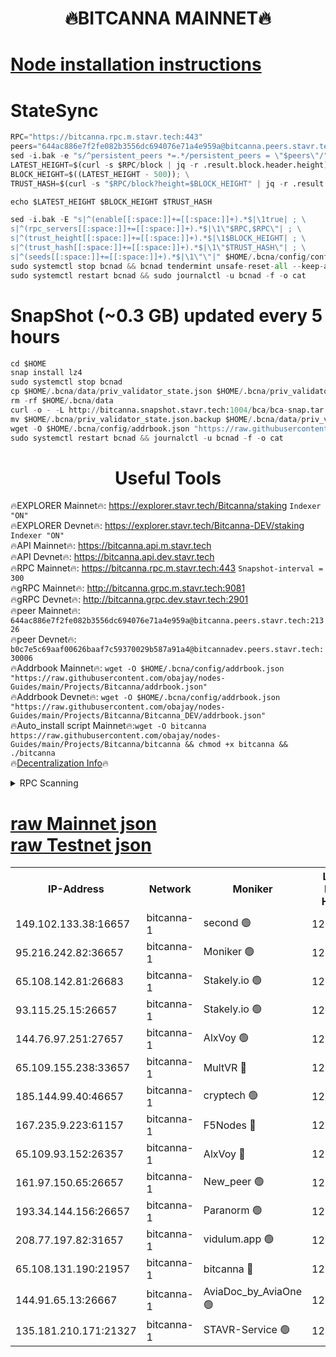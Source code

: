 <h1 align="center"> 🔥BITCANNA MAINNET🔥</h1>


[Node installation instructions](https://github.com/obajay/nodes-Guides/tree/main/Projects/Bitcanna)
=

# StateSync
```python
RPC="https://bitcanna.rpc.m.stavr.tech:443"
peers="644ac886e7f2fe082b3556dc694076e71a4e959a@bitcanna.peers.stavr.tech:21326"
sed -i.bak -e "s/^persistent_peers *=.*/persistent_peers = \"$peers\"/" $HOME/.bcna/config/config.toml
LATEST_HEIGHT=$(curl -s $RPC/block | jq -r .result.block.header.height); \
BLOCK_HEIGHT=$((LATEST_HEIGHT - 500)); \
TRUST_HASH=$(curl -s "$RPC/block?height=$BLOCK_HEIGHT" | jq -r .result.block_id.hash)

echo $LATEST_HEIGHT $BLOCK_HEIGHT $TRUST_HASH

sed -i.bak -E "s|^(enable[[:space:]]+=[[:space:]]+).*$|\1true| ; \
s|^(rpc_servers[[:space:]]+=[[:space:]]+).*$|\1\"$RPC,$RPC\"| ; \
s|^(trust_height[[:space:]]+=[[:space:]]+).*$|\1$BLOCK_HEIGHT| ; \
s|^(trust_hash[[:space:]]+=[[:space:]]+).*$|\1\"$TRUST_HASH\"| ; \
s|^(seeds[[:space:]]+=[[:space:]]+).*$|\1\"\"|" $HOME/.bcna/config/config.toml
sudo systemctl stop bcnad && bcnad tendermint unsafe-reset-all --keep-addr-book
sudo systemctl restart bcnad && sudo journalctl -u bcnad -f -o cat
```
# SnapShot (~0.3 GB) updated every 5 hours
```python
cd $HOME
snap install lz4
sudo systemctl stop bcnad
cp $HOME/.bcna/data/priv_validator_state.json $HOME/.bcna/priv_validator_state.json.backup
rm -rf $HOME/.bcna/data
curl -o - -L http://bitcanna.snapshot.stavr.tech:1004/bca/bca-snap.tar.lz4 | lz4 -c -d - | tar -x -C $HOME/.bcna --strip-components 2
mv $HOME/.bcna/priv_validator_state.json.backup $HOME/.bcna/data/priv_validator_state.json
wget -O $HOME/.bcna/config/addrbook.json "https://raw.githubusercontent.com/obajay/nodes-Guides/main/Projects/Bitcanna/addrbook.json"
sudo systemctl restart bcnad && journalctl -u bcnad -f -o cat
```

 <h1 align="center"> Useful Tools</h1>

🔥EXPLORER Mainnet🔥:    https://explorer.stavr.tech/Bitcanna/staking          `Indexer "ON"` \
🔥EXPLORER Devnet🔥:     https://explorer.stavr.tech/Bitcanna-DEV/staking     `Indexer "ON"` \
🔥API Mainnet🔥:         https://bitcanna.api.m.stavr.tech \
🔥API Devnet🔥:          https://bitcanna.api.dev.stavr.tech \
🔥RPC Mainnet🔥:         https://bitcanna.rpc.m.stavr.tech:443         `Snapshot-interval = 300` \
🔥gRPC Mainnet🔥:        http://bitcanna.grpc.m.stavr.tech:9081 \
🔥gRPC Devnet🔥:         http://bitcanna.grpc.dev.stavr.tech:2901 \
🔥peer Mainnet🔥:        `644ac886e7f2fe082b3556dc694076e71a4e959a@bitcanna.peers.stavr.tech:21326` \
🔥peer Devnet🔥:         `b0c7e5c69aaf00626baaf7c59370029b587a91a4@bitcannadev.peers.stavr.tech:30006` \
🔥Addrbook Mainnet🔥:    ```wget -O $HOME/.bcna/config/addrbook.json "https://raw.githubusercontent.com/obajay/nodes-Guides/main/Projects/Bitcanna/addrbook.json"``` \
🔥Addrbook Devnet🔥:    ```wget -O $HOME/.bcna/config/addrbook.json "https://raw.githubusercontent.com/obajay/nodes-Guides/main/Projects/Bitcanna/Bitcanna_DEV/addrbook.json"``` \
🔥Auto_install script Mainnet🔥:```wget -O bitcanna https://raw.githubusercontent.com/obajay/nodes-Guides/main/Projects/Bitcanna/bitcanna && chmod +x bitcanna && ./bitcanna``` \
🔥[Decentralization Info](https://github.com/obajay/StateSync-snapshots/tree/main/Projects/Bitcanna/Decentralization)🔥


<details>
<summary>RPC Scanning</summary>

<h2 align="center"> We scan nodes in real time every 4 hours. And we provide the final result of RPC endpoints.
We cannot influence the operation of these nodes in any way. </h2>


```python
If Voting Power is higher than 0 --> then the Node is a validator of the network and may be subject to attack and be a potential threat to the chain.
```
```python
We marked such validators with a red symbol
```

</details>

[raw Mainnet json](https://rpc-check.bcam.stavr.tech/bcam/rpc-bcam-result.json) \
[raw Testnet json](https://github.com/obajay/StateSync-snapshots/tree/main/Projects/Bitcanna/Rpc-Check-Testnet)
=



<table><tr><th>IP-Address</th><th>Network</th><th>Moniker</th><th>Latest Block Height</th><th>Earliest Block Height</th><th>Catching Up</th><th>Tx Index</th><th>Voting Power</th><th>Scan Time</th></tr><tr><td>149.102.133.38:16657</td><td>bitcanna-1</td><td>second 🟢</td><td>12548781</td><td>1</td><td>False</td><td>on</td><td>0</td><td>2024-02-12T09:15:49.849836936UTC</td></tr><tr><td>95.216.242.82:36657</td><td>bitcanna-1</td><td>Moniker 🟢</td><td>12548771</td><td>5776907</td><td>False</td><td>on</td><td>0</td><td>2024-02-12T09:14:49.104927730UTC</td></tr><tr><td>65.108.142.81:26683</td><td>bitcanna-1</td><td>Stakely.io 🟢</td><td>12548775</td><td>6152001</td><td>False</td><td>on</td><td>0</td><td>2024-02-12T09:15:13.173705462UTC</td></tr><tr><td>93.115.25.15:26657</td><td>bitcanna-1</td><td>Stakely.io 🟢</td><td>12548774</td><td>6520001</td><td>False</td><td>on</td><td>0</td><td>2024-02-12T09:15:06.664002832UTC</td></tr><tr><td>144.76.97.251:27657</td><td>bitcanna-1</td><td>AlxVoy 🟢</td><td>12548779</td><td>8805201</td><td>False</td><td>on</td><td>0</td><td>2024-02-12T09:15:39.156350852UTC</td></tr><tr><td>65.109.155.238:33657</td><td>bitcanna-1</td><td>MultVR 🔴</td><td>12548776</td><td>9933415</td><td>False</td><td>on</td><td>352726</td><td>2024-02-12T09:15:20.861052637UTC</td></tr><tr><td>185.144.99.40:46657</td><td>bitcanna-1</td><td>cryptech 🟢</td><td>12548770</td><td>11528001</td><td>False</td><td>on</td><td>0</td><td>2024-02-12T09:14:44.674627811UTC</td></tr><tr><td>167.235.9.223:61157</td><td>bitcanna-1</td><td>F5Nodes 🔴</td><td>12548776</td><td>12084001</td><td>False</td><td>on</td><td>570</td><td>2024-02-12T09:15:23.130066064UTC</td></tr><tr><td>65.109.93.152:26357</td><td>bitcanna-1</td><td>AlxVoy 🔴</td><td>12548781</td><td>12109301</td><td>False</td><td>on</td><td>1391776</td><td>2024-02-12T09:15:50.430261618UTC</td></tr><tr><td>161.97.150.65:26657</td><td>bitcanna-1</td><td>New_peer 🟢</td><td>12548775</td><td>12254001</td><td>False</td><td>on</td><td>0</td><td>2024-02-12T09:15:13.474311776UTC</td></tr><tr><td>193.34.144.156:26657</td><td>bitcanna-1</td><td>Paranorm 🟢</td><td>12548778</td><td>12271301</td><td>False</td><td>on</td><td>0</td><td>2024-02-12T09:15:29.904487907UTC</td></tr><tr><td>208.77.197.82:31657</td><td>bitcanna-1</td><td>vidulum.app 🟢</td><td>12548775</td><td>12386934</td><td>False</td><td>on</td><td>0</td><td>2024-02-12T09:15:16.370069231UTC</td></tr><tr><td>65.108.131.190:21957</td><td>bitcanna-1</td><td>bitcanna 🔴</td><td>12548778</td><td>12448778</td><td>False</td><td>on</td><td>409633</td><td>2024-02-12T09:15:29.621406345UTC</td></tr><tr><td>144.91.65.13:26667</td><td>bitcanna-1</td><td>AviaDoc_by_AviaOne 🟢</td><td>12548779</td><td>12542401</td><td>False</td><td>on</td><td>0</td><td>2024-02-12T09:15:36.480075999UTC</td></tr><tr><td>135.181.210.171:21327</td><td>bitcanna-1</td><td>STAVR-Service 🟢</td><td>12548779</td><td>12547001</td><td>False</td><td>on</td><td>0</td><td>2024-02-12T09:15:38.913237941UTC</td></tr></table>
